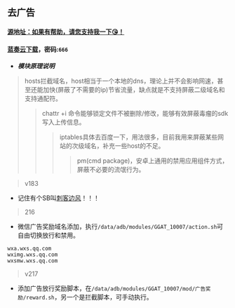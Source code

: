 ## 去广告
#### [源地址：如果有帮助，请您支持我一下😘！](https://lingeringsound.github.io/10007)
#### [蓝奏云下载](https://keytoolazy.lanzn.com/b03j67j0f)，密码:`666`

- ***模块原理说明***
 > hosts拦截域名，host相当于一个本地的dns，理论上并不会影响网速，甚至还能加快(屏蔽了不需要的ip)节省流量，缺点就是不支持屏蔽二级域名和支持通配符。
 >> chattr +i 命令能够锁定文件不被删除/修改，能够有效屏蔽毒瘤的sdk写入上传信息。
 >>> iptables具体去百度一下，用法很多，目前我用来屏蔽某些网站的次级域名，补充一些host的不足。
 >>>> pm(cmd package)，安卓上通用的禁用应用组件方式，屏蔽不必要的流氓行为。

>v183
 - 记住有个SB叫[刺客边风](https://m.bilibili.com/space/21131684)！！！
>216
 - 微信广告奖励域名添加，执行`/data/adb/modules/GGAT_10007/action.sh`可自由切换放行和禁用。
```
wxa.wxs.qq.com
wximg.wxs.qq.com
wxsmw.wxs.qq.com
```
>v217
 - 添加广告放行奖励脚本，在`/data/adb/modules/GGAT_10007/mod/广告奖励/reward.sh`，另一个是拦截脚本，可手动执行。

